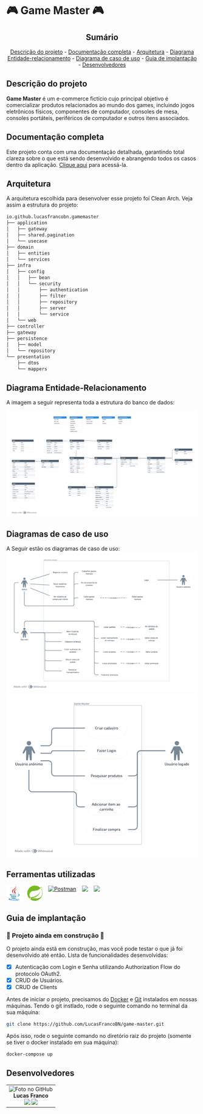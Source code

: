 # 🎮 Game Master 🎮

<div align="center">
 <h2> Sumário</h2>
  <a href="#descrição-do-projeto">Descrição do projeto</a> -
  <a href="#documentação-completa">Documentação completa</a> -
  <a href="#arquitetura">Arquitetura</a> - 
  <a href="#diagrama-entidade-relacionamento">Diagrama Entidade-relacionamento</a> -
  <a href="#diagramas-de-caso-de-uso">Diagrama de caso de uso</a> -
  <a href="#guia-de-implantação">Guia de implantação</a> -
  <a href="#desenvolvedores">Desenvolvedores</a>
</div>

## Descrição do projeto

**Game Master** é um e-commerce fictício cujo principal objetivo é comercializar produtos relacionados ao mundo dos games, incluindo jogos eletrônicos físicos, componentes de computador, consoles de mesa, consoles portáteis, periféricos de computador e outros itens associados.

## Documentação completa
Este projeto conta com uma documentação detalhada, garantindo total clareza sobre o que está sendo desenvolvido e abrangendo todos os casos dentro da aplicação.
[Clique aqui](https://whimsical.com/game-master-documento-de-requisitos-E2h8HHX9cGiiZiPMb5tu6V) para acessá-la.

## Arquitetura
A arquitetura escolhida para desenvolver esse projeto foi Clean Arch. Veja assim a estrutura do projeto:

```
io.github.lucasfrancobn.gamemaster
├── application
│   ├── gateway
│   ├── shared.pagination
│   └── usecase
├── domain
│   ├── entities
│   └── services
├── infra
│   ├── config
│   │   ├── bean
│   │   └── security
│   │       ├── authentication
│   │       ├── filter
│   │       ├── repository
│   │       ├── server
│   │       └── service
│   └── web
├── controller
├── gateway
├── persistence
│   ├── model
│   └── repository
└── presentation
    ├── dtos
    └── mappers
```

## Diagrama Entidade-Relacionamento
A imagem a seguir representa toda a estrutura do banco de dados:

![Diagrama do projeto](readme-img/der.png)

## Diagramas de caso de uso
A Seguir estão os diagramas de caso de uso:
![Diagrama caso de uso - game master manager](readme-img/caso-de-uso-gmm.png)
![Diagrama caso de uso - game master](readme-img/caso-de-uso-gm.png)

## Ferramentas utilizadas
<div style="display: flex; gap: 15px">
<a href="https://www.java.com" target="_blank"> 
    <img src="https://raw.githubusercontent.com/devicons/devicon/master/icons/java/java-original.svg" alt="Java" width="40" height="40"/> 
</a>

<a href="https://spring.io/" target="_blank"> 
    <img src="https://raw.githubusercontent.com/devicons/devicon/master/icons/spring/spring-original.svg" alt="Spring" width="40" height="40"/> 
</a>

<a href="https://www.postman.com/" target="_blank"> 
    <img src="https://cdn.jsdelivr.net/gh/devicons/devicon@latest/icons/postman/postman-original.svg" alt="Postman" width="40" /> 
</a>

<a href="https://www.postgresql.org/" target="_blank">
    <img src="https://cdn.jsdelivr.net/gh/devicons/devicon@latest/icons/postgresql/postgresql-plain.svg" width="40"/>
</a>

<a href="https://www.docker.com/" target="_blank">
    <img src="https://cdn.jsdelivr.net/gh/devicons/devicon@latest/icons/docker/docker-plain.svg" width="40"/>
</a>

</div>

## Guia de implantação
### 🚧 Projeto ainda em construção 🚧
O projeto ainda está em construção, mas você pode testar o que já foi desenvolvido até então.
Lista de funcionalidades desenvolvidas:
- [x] Autenticação com Login e Senha utilizando Authorization Flow do protocolo OAuth2.
- [x] CRUD de Usuários.
- [x] CRUD de Clients

Antes de iniciar o projeto, precisamos do [Docker](https://www.docker.com/) e [Git](https://git-scm.com/) instalados em nossas máquinas.
Tendo o git instlado, rode o seguinte comando no terminal da sua máquina:
``` bash
git clone https://github.com/LucasFrancoBN/game-master.git
```
Após isso, rode o seguinte comando no diretório raiz do projeto (somente se tiver o docker instalado em sua máquina):
``` bash
docker-compose up
```

## Desenvolvedores
<table align="center">
  <tr>
    <td align="center">
      <div>
        <img src="https://avatars.githubusercontent.com/LucasFrancoBN" width="120px;" alt="Foto no GitHub" class="profile"/><br>
          <b> Lucas Franco   </b><br>
            <a href="https://www.linkedin.com/in/lucas-franco-barbosa-navarro-a51937221/" alt="Linkedin"><img src="https://img.shields.io/badge/LinkedIn-0077B5?style=for-the-badge&logo=linkedin&logoColor=white" height="20"></a>
            <a href="https://github.com/LucasFrancoBN" alt="Github"><img src="https://img.shields.io/badge/GitHub-100000?style=for-the-badge&logo=github&logoColor=white" height="20"></a>
      </div>
    </td>
  </tr>
</table>